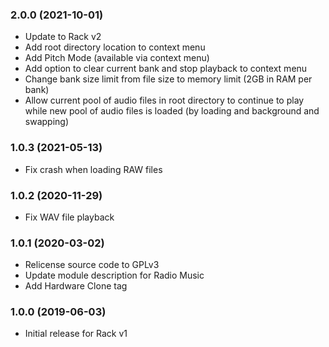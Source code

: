 ### 2.0.0 (2021-10-01)

- Update to Rack v2
- Add root directory location to context menu
- Add Pitch Mode (available via context menu)
- Add option to clear current bank and stop playback to context menu
- Change bank size limit from file size to memory limit (2GB in RAM per bank)
- Allow current pool of audio files in root directory to continue to play while new pool of audio files is loaded (by loading and background and swapping)

### 1.0.3 (2021-05-13)

- Fix crash when loading RAW files

### 1.0.2 (2020-11-29)

- Fix WAV file playback

### 1.0.1 (2020-03-02)

- Relicense source code to GPLv3
- Update module description for Radio Music
- Add Hardware Clone tag

### 1.0.0 (2019-06-03)

- Initial release for Rack v1
